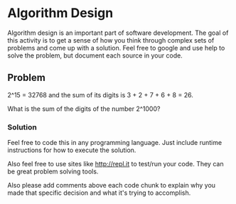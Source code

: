 # Algorithm Design

Algorithm design is an important part of software development.  The goal of this activity is to get a sense of how you think through complex sets of problems and come up with a solution. Feel free to google and use help to solve the problem, but document each source in your code.

## Problem

2^15 = 32768 and the sum of its digits is 3 + 2 + 7 + 6 + 8 = 26.

What is the sum of the digits of the number 2^1000?

### Solution

Feel free to code this in any programming language. Just include runtime instructions for how to execute the solution.  

Also feel free to use sites like http://repl.it to test/run your code.  They can be great problem solving tools. 

Also please add comments above each code chunk to explain why you made that specific decision and what it's trying to accomplish. 